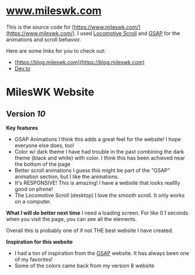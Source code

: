 # www.mileswk.com

This is the source code for [https://www.mileswk.com/](https://www.mileswk.com/). I used [Locomotive Scroll](https://locomotivemtl.github.io/locomotive-scroll/) and [GSAP](https://gsap.com/) for the animations and scroll behavior. 

Here are some links for you to check out: 

- [https://blog.mileswk.com](https://blog.mileswk.com)
- [Dev.to](https://dev.to/mileswk)

# MilesWK Website
## Version *10*

**Key features**
* GSAP Animations
I think this adds a great feel for the website! I hope everyone else does, too!
* Color w/ dark theme
I have had trouble in the past combining the dark theme (black and white) with color. I think this has been achieved near the bottom of the page
* Better scroll animations
I guess this might be part of the "GSAP" animation section, but I like the animations. 
* It's RESPONSIVE! 
This is amazing! I have a website that looks realllly good on phone!
* The Locomotive Scroll (desktop)
I love the smooth scroll. It only works on a computer. 

**What I will do better next time**
I need a loading screen. For like 0.1 seconds when you visit the page, you can see all the elements.

Overall this is probably one of if not THE best website I have created.

**Inspiration for this website**
* I had a ton of inspiration from the [GSAP](https://gsap.com/) website. It has always been one of my favorites!
* Some of the colors came back from my version 8 website